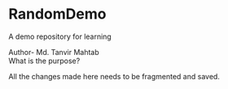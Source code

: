 # RandomDemo
A demo repository for learning 

Author- Md. Tanvir Mahtab
<br>
What is the purpose?

All the changes made here needs to be fragmented and saved.